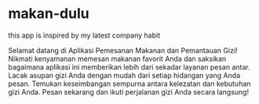 # makan-dulu
this app is inspired by my latest company habit

Selamat datang di Aplikasi Pemesanan Makanan dan Pemantauan Gizi! Nikmati kenyamanan memesan makanan favorit Anda dan saksikan bagaimana aplikasi ini memberikan lebih dari sekadar layanan pesan antar. Lacak asupan gizi Anda dengan mudah dari setiap hidangan yang Anda pesan. Temukan keseimbangan sempurna antara kelezatan dan kebutuhan gizi Anda. Pesan sekarang dan ikuti perjalanan gizi Anda secara langsung!
